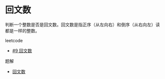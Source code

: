 # 回文数

判断一个整数是否是回文数。回文数是指正序（从左向右）和倒序（从右向左）读都是一样的整数。

leetcode

- [#9 回文数](https://leetcode-cn.com/problems/palindrome-number/submissions/)

题解

- [回文数](./palindrome.ts)
